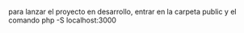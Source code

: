 para lanzar el proyecto en desarrollo, entrar en la carpeta public y el comando php -S localhost:3000
